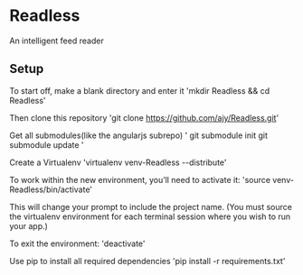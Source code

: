 Readless
========

An intelligent feed reader 

Setup
-----

To start off, make a blank directory and enter it
'mkdir Readless && cd Readless'

Then clone this repository
'git clone https://github.com/ajy/Readless.git'

Get all submodules(like the angularjs subrepo)
'
git submodule init
git submodule update
'

Create a Virtualenv
'virtualenv venv-Readless --distribute'

To work within the new environment, you’ll need to activate it:
'source venv-Readless/bin/activate'

This will change your prompt to include the project name.
(You must source the virtualenv environment for each terminal session where you wish to run your app.)

To exit the environment:
'deactivate'

Use pip to install all required dependencies
'pip install -r requirements.txt'
